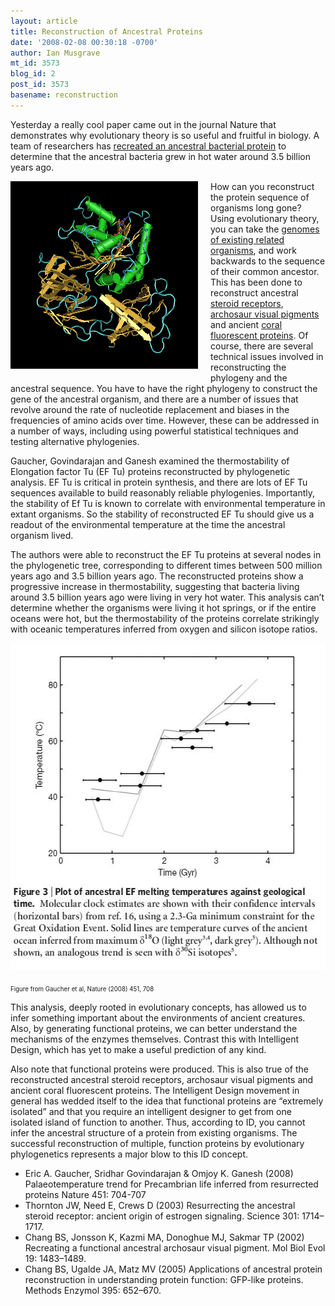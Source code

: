 ```yaml
---
layout: article
title: Reconstruction of Ancestral Proteins
date: '2008-02-08 00:30:18 -0700'
author: Ian Musgrave
mt_id: 3573
blog_id: 2
post_id: 3573
basename: reconstruction
---
```

Yesterday a really cool paper came out in the journal Nature that demonstrates why evolutionary theory is so useful and fruitful in biology. A team of researchers has [recreated an ancestral bacterial protein](http://www.nature.com/nature/journal/v451/n7179/abs/nature06510.html) to determine that the ancestral bacteria grew in hot water around 3.5 billion years ago.

<img src="/uploads/2008/Eftu_structure.png" alt="Eftu_structure.png" width="300" height="300" style="float: left; margin: 0 20px 20px 0;" class="mt-image-left" />How can you reconstruct the protein sequence of organisms long gone? Using evolutionary theory, you can take the [genomes of existing related organisms](http://en.wikipedia.org/wiki/Ancestral_reconstruction), and work backwards to the sequence of their common ancestor. This has been done to reconstruct ancestral [steroid receptors](http://pandasthumb.org/archives/2006/04/evolution-of-ic-1.html), [archosaur visual pigments](http://www.rockefeller.edu/pubinfo/news_notes/nn_091302.pdf) and ancient [coral fluorescent proteins](http://news.ufl.edu/2004/09/02/individual-gene-changes-in-complex-structure-traced-proving-darwin-theory/). Of course, there are several technical issues involved in reconstructing the phylogeny and the ancestral sequence. You have to have the right phylogeny to construct the gene of the ancestral organism, and there are a number of issues that revolve around the rate of nucleotide replacement and biases in the frequencies of amino acids over time. However, these can be addressed in a number of ways, including using powerful statistical techniques and testing alternative phylogenies.

Gaucher, Govindarajan and Ganesh examined the thermostability of Elongation factor Tu (EF Tu) proteins reconstructed by phylogenetic analysis. EF Tu is critical in protein synthesis, and there are lots of EF Tu sequences available to build reasonably reliable phylogenies. Importantly, the stability of Ef Tu is known to correlate with environmental temperature in extant organisms. So the stability of reconstructed EF Tu should give us a readout of the environmental temperature at the time the ancestral organism lived. 

The authors were able to reconstruct the EF Tu proteins at several nodes in the phylogenetic tree, corresponding to different times between 500 million years ago and 3.5 billion years ago. The reconstructed proteins show a progressive increase in thermostability, suggesting that bacteria living around 3.5 billion years ago were living in very hot water. This analysis can’t determine whether the organisms were living it hot springs, or if the entire oceans were hot, but the thermostability of the proteins correlate strikingly with oceanic temperatures inferred from oxygen and silicon isotope ratios.

[<img src="/uploads/2008/Eftu_stabillity-thumb-537x523.jpg" alt="Eftu_stabillity.jpg" width="537" height="523" style="text-align: center; display: block; margin: 0 auto 20px;" class="mt-image-center" />](/uploads/2008/Eftu_stabillity.jpg)
<small><small>Figure from Gaucher et al, Nature (2008) 451, 708</small></small>

This analysis, deeply rooted in evolutionary concepts, has allowed us to infer something important about the environments of ancient creatures. Also, by generating functional proteins, we can better understand the mechanisms of the enzymes themselves. Contrast this with Intelligent Design, which has yet to make a useful prediction of any kind. 

Also note that functional proteins were produced. This is also true of the reconstructed ancestral steroid receptors, archosaur visual pigments and ancient coral fluorescent proteins. The Intelligent Design movement in general has wedded itself to the idea that functional proteins are “extremely isolated” and that you require an intelligent designer to get from one isolated island of function to another. Thus, according to ID, you cannot infer the ancestral structure of a protein from existing organisms. The successful reconstruction of multiple, function proteins by evolutionary phylogenetics represents a major blow to this ID concept. 


*  Eric A. Gaucher, Sridhar Govindarajan & Omjoy K. Ganesh (2008)
Palaeotemperature trend for Precambrian life inferred from resurrected proteins  Nature 451: 704-707
* Thornton JW, Need E, Crews D (2003) Resurrecting the ancestral steroid receptor: ancient origin of estrogen signaling. Science 301: 1714–1717. 
* Chang BS, Jonsson K, Kazmi MA, Donoghue MJ, Sakmar TP (2002) Recreating a functional ancestral archosaur visual pigment. Mol Biol Evol 19: 1483–1489. 
* Chang BS, Ugalde JA, Matz MV (2005) Applications of ancestral protein reconstruction in understanding protein function: GFP-like proteins. Methods Enzymol 395: 652–670.
